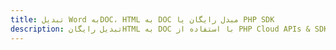 ---title: تبدیل Word بهDOC، HTML به DOC مبدل رایگان یا PHP SDKdescription: تبدیل رایگانHTML به DOC با استفاده از PHP Cloud APIs & SDK. همچنین اسناد Microsoft Word و OpenOffice را در Cloud ایجاد، ویرایش و رندر کنید.---